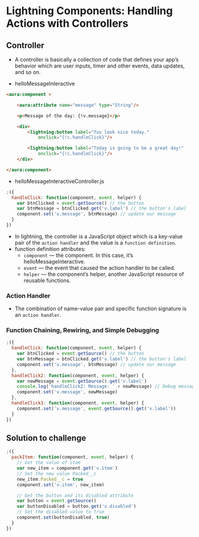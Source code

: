 # Lightning Components: Handling Actions with Controllers

## Controller

* A controller is basically a collection of code that defines your app’s behavior which are user inputs, timer and other events, data updates, and so on.

* helloMessageInteractive

```html
<aura:component >

    <aura:attribute name="message" type="String"/>

    <p>Message of the day: {!v.message}</p>

    <div>
        <lightning:button label="You look nice today."
            onclick="{!c.handleClick}"/>

        <lightning:button label="Today is going to be a great day!"
            onclick="{!c.handleClick}"/>
    </div>

</aura:component>
```

* helloMessageInteractiveController.js

```javascript
;({
  handleClick: function(component, event, helper) {
    var btnClicked = event.getSource() // the button
    var btnMessage = btnClicked.get('v.label') // the button's label
    component.set('v.message', btnMessage) // update our message
  }
})
```

* In lightning, the controller is a JavaScript object which is a key-value pair of the `action handler` and the value is a `function definition`.
* function definition attributes:
  * `component` — the component. In this case, it’s helloMessageInteractive.
  * `event` — the event that caused the action handler to be called.
  * `helper` — the component’s helper, another JavaScript resource of reusable functions.

### Action Handler

* The combination of name-value pair and specific function signature is an `action handler`.

### Function Chaining, Rewiring, and Simple Debugging

```javascript
;({
  handleClick: function(component, event, helper) {
    var btnClicked = event.getSource() // the button
    var btnMessage = btnClicked.get('v.label') // the button's label
    component.set('v.message', btnMessage) // update our message
  },
  handleClick2: function(component, event, helper) {
    var newMessage = event.getSource().get('v.label')
    console.log('handleClick2: Message: ' + newMessage) // Debug message to browser console
    component.set('v.message', newMessage)
  },
  handleClick3: function(component, event, helper) {
    component.set('v.message', event.getSource().get('v.label'))
  }
})
```

## Solution to challenge

```javascript
;({
  packItem: function(component, event, helper) {
    // Get the value of item
    var new_item = component.get('v.item')
    // Set the new value Packed__c
    new_item.Packed__c = true
    component.set('v.item', new_item)

    // Get the button and its disabled attribute
    var button = event.getSource()
    var buttonDisabled = button.get('v.disabled')
    // Set the disabled value to true
    component.set(buttonDisabled, true)
  }
})
```
